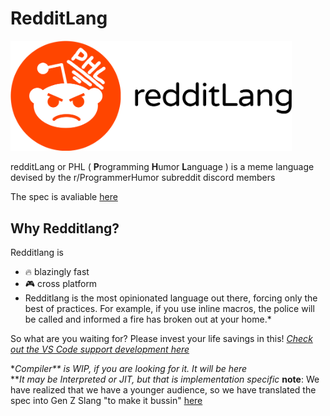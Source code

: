 # RedditLang

<picture>
  <source srcset="./assets/redditLang-full-dark.png" media="(prefers-color-scheme: dark)" width="450"/>
  <img src="./assets/redditLang-full-light.png" width="450"/>
</picture>

redditLang or PHL ( **P**rogramming **H**umor **L**anguage ) is a meme language devised by the r/ProgrammerHumor subreddit discord members

The spec is avaliable [here](./RedditLang%20Spec.md)

## Why Redditlang?

Redditlang is

- 🔥 blazingly fast
- 🎮 cross platform
- Redditlang is the most opinionated language out there, forcing only the best of practices. For example, if you use inline macros, the police will be called and informed a fire has broken out at your home.\*

So what are you waiting for? Please invest your life savings in this!
_[Check out the VS Code support development here](https://github.com/Roizor/redditlang-vscode)_

\*_Compiler\*\* is WIP, if you are looking for it. It will be here_  
\*\*_It may be Interpreted or JIT, but that is implementation specific_
**note**: We have realized that we have a younger audience, so we have translated the spec into Gen Z Slang "to make it bussin" [here](./RedditLang%20Spec%20GenZ.md)
